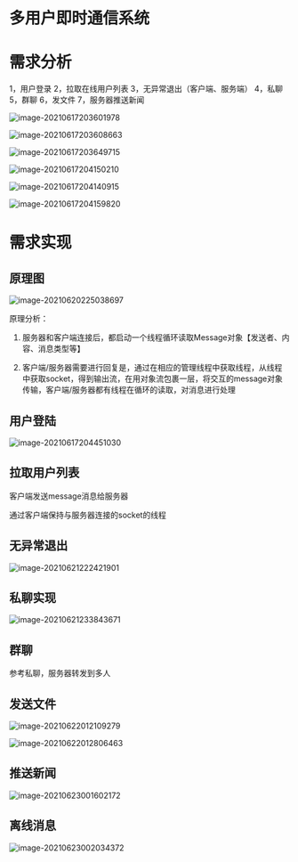 [传送门]: https://www.bilibili.com/video/BV1j54y1b7qv

# 多用户即时通信系统

# 需求分析

1，用户登录
2，拉取在线用户列表
3，无异常退出（客户端、服务端）
4，私聊5，群聊
6，发文件
7，服务器推送新闻



![image-20210617203601978](多用户通信系统.assets/image-20210617203601978.png)

![image-20210617203608663](多用户通信系统.assets/image-20210617203608663.png)

![image-20210617203649715](多用户通信系统.assets/image-20210617203649715.png)

![image-20210617204150210](多用户通信系统.assets/image-20210617204150210.png)

![image-20210617204140915](多用户通信系统.assets/image-20210617204140915.png)

![image-20210617204159820](多用户通信系统.assets/image-20210617204159820.png)

# 需求实现

## 原理图

![image-20210620225038697](多用户通信系统.assets/image-20210620225038697.png)



原理分析：

1. 服务器和客户端连接后，都启动一个线程循环读取Message对象【发送者、内容、消息类型等】

2. 客户端/服务器需要进行回复是，通过在相应的管理线程中获取线程，从线程中获取socket，得到输出流，在用对象流包裹一层，将交互的message对象传输，客户端/服务器都有线程在循环的读取，对消息进行处理

## 用户登陆

![image-20210617204451030](多用户通信系统.assets/image-20210617204451030.png)



## 拉取用户列表



客户端发送message消息给服务器

通过客户端保持与服务器连接的socket的线程





## 无异常退出

![image-20210621222421901](多用户通信系统.assets/image-20210621222421901.png)



## 私聊实现

![image-20210621233843671](多用户通信系统.assets/image-20210621233843671.png)



## 群聊

参考私聊，服务器转发到多人





## 发送文件

![image-20210622012109279](多用户通信系统.assets/image-20210622012109279.png)

![image-20210622012806463](多用户通信系统.assets/image-20210622012806463.png)





## 推送新闻

![image-20210623001602172](多用户通信系统.assets/image-20210623001602172.png)



## 离线消息

![image-20210623002034372](多用户通信系统.assets/image-20210623002034372.png)